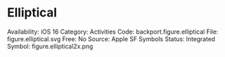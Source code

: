 # Elliptical

Availability: iOS 16
Category: Activities
Code: backport.figure.elliptical
File: figure.elliptical.svg
Free: No
Source: Apple SF Symbols
Status: Integrated
Symbol: figure.elliptical2x.png